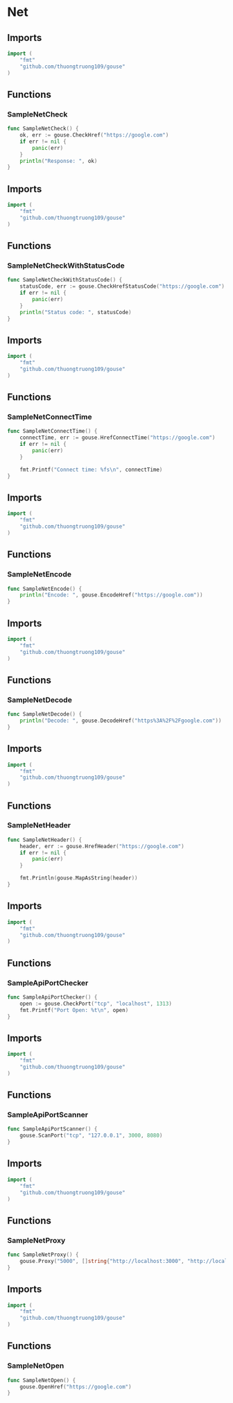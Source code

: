 # Net

## Imports

```go
import (
	"fmt"
	"github.com/thuongtruong109/gouse"
)
```
## Functions


### SampleNetCheck

```go
func SampleNetCheck() {
	ok, err := gouse.CheckHref("https://google.com")
	if err != nil {
		panic(err)
	}
	println("Response: ", ok)
}
```
## Imports

```go
import (
	"fmt"
	"github.com/thuongtruong109/gouse"
)
```
## Functions


### SampleNetCheckWithStatusCode

```go
func SampleNetCheckWithStatusCode() {
	statusCode, err := gouse.CheckHrefStatusCode("https://google.com")
	if err != nil {
		panic(err)
	}
	println("Status code: ", statusCode)
}
```
## Imports

```go
import (
	"fmt"
	"github.com/thuongtruong109/gouse"
)
```
## Functions


### SampleNetConnectTime

```go
func SampleNetConnectTime() {
	connectTime, err := gouse.HrefConnectTime("https://google.com")
	if err != nil {
		panic(err)
	}

	fmt.Printf("Connect time: %fs\n", connectTime)
}
```
## Imports

```go
import (
	"fmt"
	"github.com/thuongtruong109/gouse"
)
```
## Functions


### SampleNetEncode

```go
func SampleNetEncode() {
	println("Encode: ", gouse.EncodeHref("https://google.com"))
}
```
## Imports

```go
import (
	"fmt"
	"github.com/thuongtruong109/gouse"
)
```
## Functions


### SampleNetDecode

```go
func SampleNetDecode() {
	println("Decode: ", gouse.DecodeHref("https%3A%2F%2Fgoogle.com"))
}
```
## Imports

```go
import (
	"fmt"
	"github.com/thuongtruong109/gouse"
)
```
## Functions


### SampleNetHeader

```go
func SampleNetHeader() {
	header, err := gouse.HrefHeader("https://google.com")
	if err != nil {
		panic(err)
	}

	fmt.Println(gouse.MapAsString(header))
}
```
## Imports

```go
import (
	"fmt"
	"github.com/thuongtruong109/gouse"
)
```
## Functions


### SampleApiPortChecker

```go
func SampleApiPortChecker() {
	open := gouse.CheckPort("tcp", "localhost", 1313)
	fmt.Printf("Port Open: %t\n", open)
}
```
## Imports

```go
import (
	"fmt"
	"github.com/thuongtruong109/gouse"
)
```
## Functions


### SampleApiPortScanner

```go
func SampleApiPortScanner() {
	gouse.ScanPort("tcp", "127.0.0.1", 3000, 8080)
}
```
## Imports

```go
import (
	"fmt"
	"github.com/thuongtruong109/gouse"
)
```
## Functions


### SampleNetProxy

```go
func SampleNetProxy() {
	gouse.Proxy("5000", []string{"http://localhost:3000", "http://localhost:3001"})
}
```
## Imports

```go
import (
	"fmt"
	"github.com/thuongtruong109/gouse"
)
```
## Functions


### SampleNetOpen

```go
func SampleNetOpen() {
	gouse.OpenHref("https://google.com")
}
```
